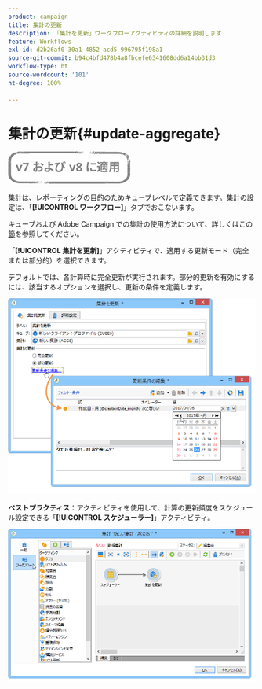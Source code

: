 ```yaml
---
product: campaign
title: 集計の更新
description: 「集計を更新」ワークフローアクティビティの詳細を説明します
feature: Workflows
exl-id: d2b26af0-30a1-4852-acd5-996795f198a1
source-git-commit: b94c4bfd478b4a8fbcefe6341608dd6a14bb31d3
workflow-type: ht
source-wordcount: '101'
ht-degree: 100%

---
```


# 集計の更新{#update-aggregate}

![](../../assets/common.svg)

集計は、レポーティングの目的のためキューブレベルで定義できます。集計の設定は、「**[!UICONTROL ワークフロー]**」タブでおこないます。

キューブおよび Adobe Campaign での集計の使用方法について、詳しくはこの[節](../../reporting/using/concepts-and-methodology.md#calculating-and-using-aggregates)を参照してください。

「**[!UICONTROL 集計を更新]**」アクティビティで、適用する更新モード（完全または部分的）を選択できます。

デフォルトでは、各計算時に完全更新が実行されます。部分的更新を有効にするには、該当するオプションを選択し、更新の条件を定義します。

![](assets/s_advuser_cube_agregate_05.png)

**ベストプラクティス**：アクティビティを使用して、計算の更新頻度をスケジュール設定できる「**[!UICONTROL スケジューラー]**」アクティビティ。

![](assets/s_advuser_cube_agregate_04.png)
